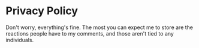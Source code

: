 # Privacy Policy

Don't worry, everything's fine.  The most you can expect me to store are the reactions people have to my comments, and those aren't tied to any individuals.

